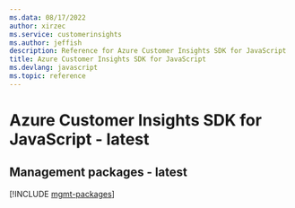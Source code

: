 ```yaml
---
ms.data: 08/17/2022
author: xirzec
ms.service: customerinsights
ms.author: jeffish
description: Reference for Azure Customer Insights SDK for JavaScript
title: Azure Customer Insights SDK for JavaScript
ms.devlang: javascript
ms.topic: reference
---
```

# Azure Customer Insights SDK for JavaScript - latest

## Management packages - latest
[!INCLUDE [mgmt-packages](customer-insights-mgmt-index.md)]